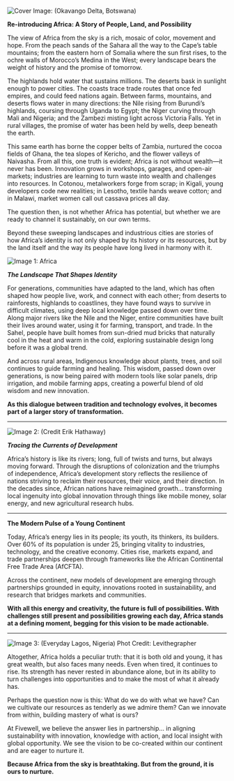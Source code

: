 ![Cover Image: (Okavango Delta, Botswana)](/images/blog/OKavangoDelta.jpg)

**Re-introducing Africa: A Story of People, Land, and Possibility**

The view of Africa from the sky is a rich, mosaic of color, movement and hope. From the peach sands of the Sahara all the way to the Cape’s table mountains; from the eastern horn of Somalia where the sun first rises, to the ochre walls of Morocco’s Medina in the West; every landscape bears the weight of history and the promise of tomorrow.

The highlands hold water that sustains millions. The deserts bask in sunlight enough to power cities. The coasts trace trade routes that once fed empires, and could feed nations again. Between farms, mountains, and deserts flows water in many directions: the Nile rising from Burundi’s highlands, coursing through Uganda to Egypt; the Niger curving through Mali and Nigeria; and the Zambezi misting light across Victoria Falls. Yet in rural villages, the promise of water has been held by wells, deep beneath the earth.

This same earth has borne the copper belts of Zambia, nurtured the cocoa fields of Ghana, the tea slopes of Kericho, and the flower valleys of Naivasha. From all this, one truth is evident; Africa is not without wealth—it never has been. Innovation grows in workshops, garages, and open-air markets; industries are learning to turn waste into wealth and challenges into resources. In Cotonou, metalworkers forge from scrap; in Kigali, young developers code new realities; in Lesotho, textile hands weave cotton; and in Malawi, market women call out cassava prices all day.

The question then, is not whether Africa has potential, but whether we are ready to channel it sustainably, on our own terms.

Beyond these sweeping landscapes and industrious cities are stories of how Africa’s identity is not only shaped by its history or its resources, but by the land itself and the way its people have long lived in harmony with it.

![Image 1:  Africa](/images/blog/Africa.jpg)

***The Landscape That Shapes Identity***

For generations, communities have adapted to the land, which has often shaped how people live, work, and connect with each other; from deserts to rainforests, highlands to coastlines, they have found ways to survive in difficult climates, using deep local knowledge passed down over time. Along major rivers like the Nile and the Niger, entire communities have built their lives around water, using it for farming, transport, and trade. In the Sahel, people have built homes from sun-dried mud bricks that naturally cool in the heat and warm in the cold, exploring sustainable design long before it was a global trend.

And across rural areas, Indigenous knowledge about plants, trees, and soil continues to guide farming and healing. This wisdom, passed down over generations, is now being paired with modern tools like solar panels, drip irrigation, and mobile farming apps, creating a powerful blend of old wisdom and new innovation.

**As this dialogue between tradition and technology evolves, it becomes part of a larger story of transformation.**

---

![Image 2: (Credit Erik Hathaway)](/images/blog/Image2.jpg)


***Tracing the Currents of Development***

Africa’s history is like its rivers; long, full of twists and turns, but always moving forward. Through the disruptions of colonization and the triumphs of independence, Africa’s development story reflects the resilience of nations striving to reclaim their resources, their voice, and their direction. In the decades since, African nations have reimagined growth… transforming local ingenuity into global innovation through things like mobile money, solar energy, and new agricultural research hubs.

---

**The Modern Pulse of a Young Continent**

Today, Africa’s energy lies in its people; its youth, its thinkers, its builders. Over 60% of its population is under 25, bringing vitality to industries, technology, and the creative economy. Cities rise, markets expand, and trade partnerships deepen through frameworks like the African Continental Free Trade Area (AfCFTA).

Across the continent, new models of development are emerging through partnerships grounded in equity, innovations rooted in sustainability, and research that bridges markets and communities.

**With all this energy and creativity, the future is full of possibilities. With challenges still present and possibilities growing each day, Africa stands at a defining moment, begging for this vision to be made actionable.**

---

![Image 3: (Everyday Lagos, Nigeria) Phot Credit: Levithegrapher](/images/blog/Image3.jpg)

Altogether, Africa holds a peculiar truth: that it is both old and young, it has great wealth, but also faces many needs. Even when tired, it continues to rise. Its strength has never rested in abundance alone, but in its ability to turn challenges into opportunities and to make the most of what it already has.

Perhaps the question now is this: What do we do with what we have? Can we cultivate our resources as tenderly as we admire them? Can we innovate from within, building mastery of what is ours?

At Fivewell, we believe the answer lies in partnership… in aligning sustainability with innovation, knowledge with action, and local insight with global opportunity. We see the vision to be co-created within our continent and are eager to nurture it.

**Because Africa from the sky is breathtaking. But from the ground, it is ours to nurture.**

